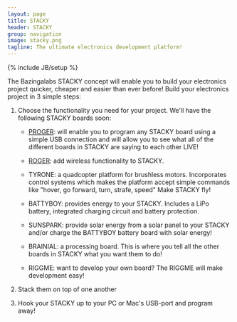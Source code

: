 ```yaml
---
layout: page
title: STACKY
header: STACKY
group: navigation
image: stacky.png
tagline: The ultimate electronics development platform!
---
```

{% include JB/setup %}


The Bazingalabs STACKY concept will enable you to build your electronics project quicker, cheaper and easier than ever before! 
Build your electronics project in 3 simple steps: 

1. Choose the functionality you need for your project. We'll have the following STACKY boards soon:

	* [PROGER](/proger.html): will enable you to program any STACKY board using a simple USB connection and will allow you to see what all of the different boards in STACKY are saying to each other LIVE!

	* [ROGER](/roger.html): add wireless functionality to STACKY.

	* TYRONE: a quadcopter platform for brushless motors. Incorporates control systems which makes the platform accept simple commands like "hover, go forward, turn, strafe, speed" Make STACKY fly!

	* BATTYBOY: provides energy to your STACKY. Includes a LiPo battery, integrated charging circuit and battery protection.

	* SUNSPARK: provide solar energy from a solar panel to your STACKY and/or charge the BATTYBOY battery board with solar 	energy!
	
	* BRAINIAL: a processing board. This is where you tell all the other boards in STACKY what you want them to do!
	
	* RIGGME: want to develop your own board? The RIGGME will make development easy!


2. Stack them on top of one another

3. Hook your STACKY up to your PC or Mac's USB-port and program away!